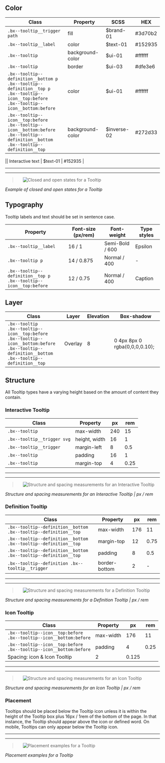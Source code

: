 ## Color
| Class                      | Property         | SCSS      | HEX       |
|----------------------------|------------------|-----------|-----------|
|`.bx--tooltip__trigger path`| fill             | $brand-01 | #3d70b2   |
|`.bx--tooltip__label`       | color            | $text-01  | #152935   |
| `.bx--tooltip`             | background-color | $ui-01    | #ffffff   |
|`.bx--tooltip`              | border           | $ui-03    | #dfe3e6   |
|`.bx--tooltip--definition__bottom p` </br> `.bx--tooltip--definition__top p` </br> `.bx--tooltip--icon__top:before` </br> `.bx--tooltip--icon__bottom:before` | color    | $ui-01  | #ffffff   |
|`.bx--tooltip--icon__top:before` </br> `.bx--tooltip--icon__bottom:before` </br> `.bx--tooltip--definition__bottom`</br> `.bx--tooltip--definition__top` | background-color | $inverse-02   | #272d33   |

|| Interactive text    | $text-01  | #152935   |

---
***
> 
![Closed and open states for a Tooltip](images/tooltip-style-1.png)

_Example of closed and open states for a Tooltip_

## Typography
Tooltip labels and text should be set in sentence case.

| Property                                                                 | Font-size (px/rem)| Font-weight    | Type styles|
|--------------------------------------------------------------------------|-------------------|----------------|------------|
| `.bx--tooltip__label`                                                    | 16 / 1            | Semi-Bold / 600| Epsilon    |
| `.bx--tooltip p`                                                         | 14 / 0.875        | Normal / 400   | -          |
| `.bx--tooltip--definition__top p` </br> `.bx--tooltip--icon__top:before` | 12 / 0.75         | Normal / 400   | Caption    |

## Layer
| Class      | Layer    | Elevation| Box-shadow                     |
|------------|----------|----------|--------------------------------|
| `.bx--tooltip` </br> `.bx--tooltip--icon__top:before` </br> `.bx--tooltip--icon__bottom:before ` </br> `.bx--tooltip--definition__bottom` </br> `.bx--tooltip--definition__top`     | Overlay  | 8        | 0 4px 8px 0 rgba(0,0,0,0.10);  |


## Structure

All Tooltip types have a varying height based on the amount of content they contain.


### Interactive Tooltip

| Class                      |   Property    | px    | rem   |
|----------------------------|---------------|-------|-------|
| `.bx--tooltip`             | max-width     | 240   | 15    |
| `.bx--tooltip__trigger svg`| height, width | 16    | 1     |
| `.bx--tooltip__trigger`    | margin-left   | 8     | 0.5   |
| `.bx--tooltip`             | padding       | 16    | 1     |
| `.bx--tooltip`             | margin-top    | 4     | 0.25  |



---
***
> 
![Structure and spacing measurements for an Interactive Tooltip](images/tooltip-style-2.png)

_Structure and spacing measurements for an Interactive Tooltip | px / rem_


### Definition Tooltip

| Class                                                                    | Property     | px  | rem  |
|--------------------------------------------------------------------------|--------------|-----|------|
| `.bx--tooltip--definition__bottom` </br> `.bx--tooltip--definition__top` | max-width    | 176 | 11   |
| `.bx--tooltip--definition__bottom` </br> `.bx--tooltip--definition__top` | margin-top   | 12  | 0.75 |
| `.bx--tooltip--definition__bottom` </br> `.bx--tooltip--definition__top` | padding      | 8   | 0.5  |
| `.bx--tooltip--definition .bx--tooltip__trigger`                         | border-bottom| 2   | -    |


---
***
> 
![Structure and spacing measurements for a Definition Tooltip](images/tooltip-style-3.png)

_Structure and spacing measurements for a Definition Tooltip | px / rem_

### Icon Tooltip

| Class                                                                      |   Property | px  | rem  |
|----------------------------------------------------------------------------|------------|-----|------|
| `.bx--tooltip--icon__top:before` </br> `.bx--tooltip--icon__bottom:before` | max-width  | 176 | 11   |
| `.bx--tooltip--icon__top:before` </br> `.bx--tooltip--icon__bottom:before` | padding    | 4   | 0.25 |
| Spacing: icon & Icon Tooltip | 2  | 0.125 |

---
***
> 
![Structure and spacing measurements for an Icon Tooltip](images/tooltip-style-4.png)

_Structure and spacing measurements for an Icon Tooltip | px / rem_

### Placement
Tooltips should be placed below the Tooltip icon unless it is within the height of the Tooltip box plus 16px / 1rem of the bottom of the page. In that instance, the Tooltip should appear above the icon or defined word. On mobile, Tooltips can only appear below the Tooltip icon.

---
***
> 
![Placement examples for a Tooltip](images/tooltip-style-5.png)

_Placement examples for a Tooltip_
